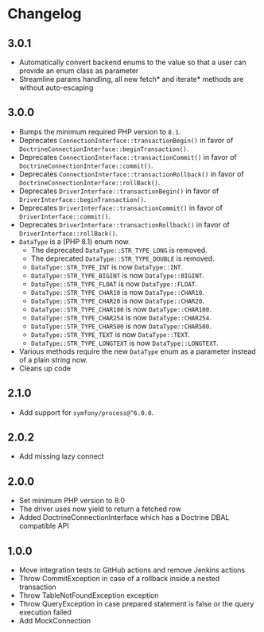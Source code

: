 # Changelog

## 3.0.1

- Automatically convert backend enums to the value so that a user can provide an enum class as parameter
- Streamline params handling, all new fetch* and iterate* methods are without auto-escaping

## 3.0.0

- Bumps the minimum required PHP version to `8.1`.
- Deprecates `ConnectionInterface::transactionBegin()` in favor of `DoctrineConnectionInterface::beginTransaction()`.
- Deprecates `ConnectionInterface::transactionCommit()` in favor of `DoctrineConnectionInterface::commit()`.
- Deprecates `ConnectionInterface::transactionRollback()` in favor of `DoctrineConnectionInterface::rollBack()`.
- Deprecates `DriverInterface::transactionBegin()` in favor of `DriverInterface::beginTransaction()`.
- Deprecates `DriverInterface::transactionCommit()` in favor of `DriverInterface::commit()`.
- Deprecates `DriverInterface::transactionRollback()` in favor of `DriverInterface::rollBack()`.
- `DataType` is a (PHP 8.1) enum now.
  - The deprecated `DataType::STR_TYPE_LONG` is removed.
  - The deprecated `DataType::STR_TYPE_DOUBLE` is removed.
  - `DataType::STR_TYPE_INT` is now `DataType::INT`.
  - `DataType::STR_TYPE_BIGINT` is now `DataType::BIGINT`.
  - `DataType::STR_TYPE_FLOAT` is now `DataType::FLOAT`.
  - `DataType::STR_TYPE_CHAR10` is now `DataType::CHAR10`.
  - `DataType::STR_TYPE_CHAR20` is now `DataType::CHAR20`.
  - `DataType::STR_TYPE_CHAR100` is now `DataType::CHAR100`.
  - `DataType::STR_TYPE_CHAR254` is now `DataType::CHAR254`.
  - `DataType::STR_TYPE_CHAR500` is now `DataType::CHAR500`.
  - `DataType::STR_TYPE_TEXT` is now `DataType::TEXT`.
  - `DataType::STR_TYPE_LONGTEXT` is now `DataType::LONGTEXT`.
- Various methods require the new `DataType` enum as a parameter instead of a plain string now.
- Cleans up code

## 2.1.0

* Add support for `symfony/process@^6.0.0`.

## 2.0.2

* Add missing lazy connect

## 2.0.0

* Set minimum PHP version to 8.0
* The driver uses now yield to return a fetched row
* Added DoctrineConnectionInterface which has a Doctrine DBAL compatible API

## 1.0.0

* Move integration tests to GitHub actions and remove Jenkins actions
* Throw CommitException in case of a rollback inside a nested transaction
* Throw TableNotFoundException exception
* Throw QueryException in case prepared statement is false or the query execution failed
* Add MockConnection
